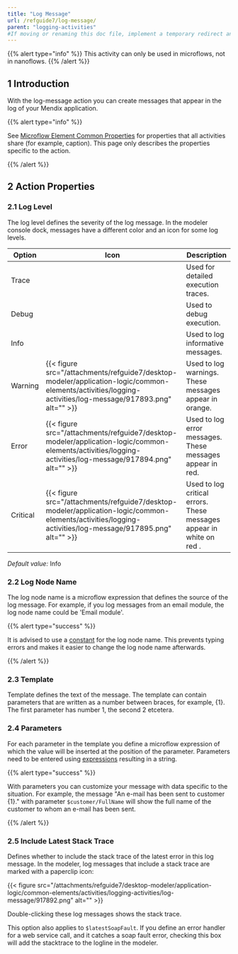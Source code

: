 ```yaml
---
title: "Log Message"
url: /refguide7/log-message/
parent: "logging-activities"
#If moving or renaming this doc file, implement a temporary redirect and let the respective team know they should update the URL in the product. See Mapping to Products for more details.
---
```


{{% alert type="info" %}}
This activity can only be used in microflows, not in nanoflows.
{{% /alert %}}

## 1 Introduction

With the log-message action you can create messages that appear in the log of your Mendix application.

{{% alert type="info" %}}

See [Microflow Element Common Properties](/refguide7/microflow-element-common-properties/) for properties that all activities share (for example, caption). This page only describes the properties specific to the action.

{{% /alert %}}

## 2 Action Properties

### 2.1 Log Level

The log level defines the severity of the log message. In the modeler console dock, messages have a different color and an icon for some log levels.

| Option | Icon | Description |
| --- | --- | --- |
| Trace |   | Used for detailed execution traces. |
| Debug |   | Used to debug execution. |
| Info |   | Used to log informative messages. |
| Warning | {{< figure src="/attachments/refguide7/desktop-modeler/application-logic/common-elements/activities/logging-activities/log-message/917893.png" alt="" >}} | Used to log warnings. These messages appear in orange. |
| Error | {{< figure src="/attachments/refguide7/desktop-modeler/application-logic/common-elements/activities/logging-activities/log-message/917894.png" alt="" >}} | Used to log error messages. These messages appear in red. |
| Critical | {{< figure src="/attachments/refguide7/desktop-modeler/application-logic/common-elements/activities/logging-activities/log-message/917895.png" alt="" >}} | Used to log critical errors. These messages appear in  white on red  . |

_Default value:_ Info

### 2.2 Log Node Name

The log node name is a microflow expression that defines the source of the log message. For example, if you log messages from an email module, the log node name could be 'Email module'.

{{% alert type="success" %}}

It is advised to use a [constant](/refguide7/constants/) for the log node name. This prevents typing errors and makes it easier to change the log node name afterwards.

{{% /alert %}}

### 2.3 Template

Template defines the text of the message. The template can contain parameters that are written as a number between braces, for example, {1}. The first parameter has number 1, the second 2 etcetera.

### 2.4 Parameters

For each parameter in the template you define a microflow expression of which the value will be inserted at the position of the parameter. Parameters need to be entered using [expressions](/refguide7/expressions/) resulting in a string.

{{% alert type="success" %}}

With parameters you can customize your message with data specific to the situation. For example, the message "An e-mail has been sent to customer {1}." with parameter `$customer/FullName` will show the full name of the customer to whom an e-mail has been sent.

{{% /alert %}}

### 2.5 Include Latest Stack Trace

Defines whether to include the stack trace of the latest error in this log message. In the modeler, log messages that include a stack trace are marked with a paperclip icon:

{{< figure src="/attachments/refguide7/desktop-modeler/application-logic/common-elements/activities/logging-activities/log-message/917892.png" alt="" >}}

Double-clicking these log messages shows the stack trace.

This option also applies to `$latestSoapFault`. If you define an error handler for a web service call, and it catches a soap fault error, checking this box will add the stacktrace to the logline in the modeler.

